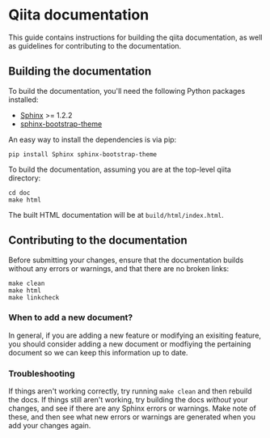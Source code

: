 Qiita documentation
===================

This guide contains instructions for building the qiita documentation, as well
as guidelines for contributing to the documentation.

Building the documentation
--------------------------

To build the documentation, you'll need the following Python packages
installed:

- [Sphinx](http://sphinx-doc.org/) >= 1.2.2
- [sphinx-bootstrap-theme](https://pypi.python.org/pypi/sphinx-bootstrap-theme/)

An easy way to install the dependencies is via pip:

    pip install Sphinx sphinx-bootstrap-theme

To build the documentation, assuming you are at the top-level qiita
directory:

    cd doc
    make html

The built HTML documentation will be at ```build/html/index.html```.

Contributing to the documentation
---------------------------------

Before submitting your changes, ensure that the documentation builds without
any errors or warnings, and that there are no broken links:

    make clean
    make html
    make linkcheck

### When to add a new document?

In general, if you are adding a new feature or modifying an exisiting feature,
you should consider adding a new document or modfiying the pertaining document
so we can keep this information up to date.

### Troubleshooting

If things aren't working correctly, try running ```make clean``` and then
rebuild the docs. If things still aren't working, try building the docs
*without* your changes, and see if there are any Sphinx errors or warnings.
Make note of these, and then see what new errors or warnings are generated when
you add your changes again.
